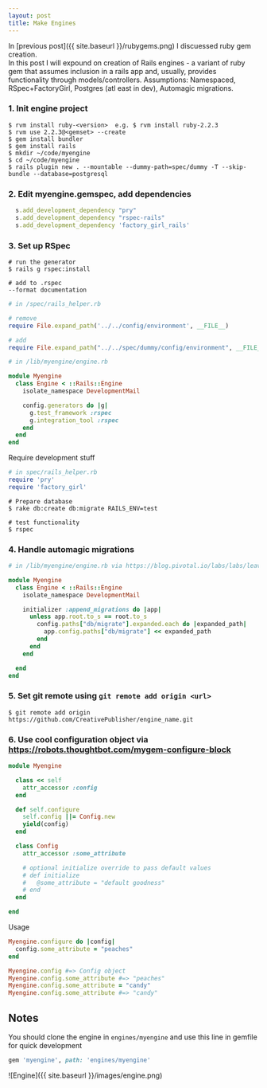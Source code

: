 ```yaml
---
layout: post
title: Make Engines
---
```

In [previous post]({{ site.baseurl }}/rubygems.png) I discuessed ruby gem creation.  
In this post I will expound on creation of Rails engines - a variant of ruby gem that assumes inclusion in a rails app and, usually, provides functionality through models/controllers.
Assumptions: Namespaced, RSpec+FactoryGirl, Postgres (atl east in dev), Automagic migrations.  

### 1. Init engine project

```
$ rvm install ruby-<version>  e.g. $ rvm install ruby-2.2.3
$ rvm use 2.2.3@<gemset> --create
$ gem install bundler
$ gem install rails
$ mkdir ~/code/myengine
$ cd ~/code/myengine
$ rails plugin new . --mountable --dummy-path=spec/dummy -T --skip-bundle --database=postgresql
```

### 2. Edit myengine.gemspec, add dependencies

```ruby
  s.add_development_dependency "pry"
  s.add_development_dependency "rspec-rails"
  s.add_development_dependency 'factory_girl_rails'
```

### 3. Set up RSpec

```
# run the generator
$ rails g rspec:install

# add to .rspec
--format documentation
```

```ruby
# in /spec/rails_helper.rb

# remove
require File.expand_path('../../config/environment', __FILE__)

# add
require File.expand_path("../../spec/dummy/config/environment", __FILE__)
```

```ruby
# in /lib/myengine/engine.rb

module Myengine
  class Engine < ::Rails::Engine
    isolate_namespace DevelopmentMail

    config.generators do |g|
      g.test_framework :rspec
      g.integration_tool :rspec
    end
  end
end
```

Require development stuff
```ruby
# in spec/rails_helper.rb
require 'pry'
require 'factory_girl'
```

```
# Prepare database
$ rake db:create db:migrate RAILS_ENV=test

# test functionality
$ rspec
```

### 4. Handle automagic migrations

```ruby
# in /lib/myengine/engine.rb via https://blog.pivotal.io/labs/labs/leave-your-migrations-in-your-rails-engines

module Myengine
  class Engine < ::Rails::Engine
    isolate_namespace DevelopmentMail

    initializer :append_migrations do |app|
      unless app.root.to_s == root.to_s
        config.paths["db/migrate"].expanded.each do |expanded_path|
          app.config.paths["db/migrate"] << expanded_path
        end
      end
    end

  end
end
```

### 5. Set git remote using `git remote add origin <url>`

```
$ git remote add origin https://github.com/CreativePublisher/engine_name.git
```

### 6. Use cool configuration object via https://robots.thoughtbot.com/mygem-configure-block
```ruby
module Myengine

  class << self
    attr_accessor :config
  end

  def self.configure
    self.config ||= Config.new
    yield(config)
  end

  class Config
    attr_accessor :some_attribute

    # optional initialize override to pass default values
    # def initialize
    #   @some_attribute = "default goodness"
    # end
  end

end
```

Usage
```ruby
Myengine.configure do |config|
  config.some_attribute = "peaches"
end

Myengine.config #=> Config object
Myengine.config.some_attribute #=> "peaches"
Myengine.config.some_attribute = "candy"
Myengine.config.some_attribute #=> "candy"
```


## Notes
You should clone the engine in `engines/myengine` and use this line in gemfile for quick development

```ruby
gem 'myengine', path: 'engines/myengine'
```

![Engine]({{ site.baseurl }}/images/engine.png)
